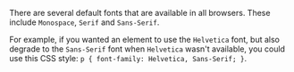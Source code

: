 There are several default fonts that are available in all browsers. These include `Monospace`, `Serif` and `Sans-Serif`.

For example, if you wanted an element to use the `Helvetica` font, but also degrade to the `Sans-Serif` font when `Helvetica` wasn't available, you could use this CSS style: `p { font-family: Helvetica, Sans-Serif; }`.